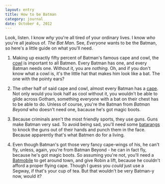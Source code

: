 ```yaml
---
layout: entry
title: How to be Batman
category: journal
date: October 4, 2012
---
```


Look, listen. I know *why* you're all tired of your ordinary lives. I know *who* you're all jealous of. *The Bat Man*. See, *Everyone* wants to be the Batman, so here's a little guide on what you'll need.

1. Making up exactly fifty percent of Batman's famous cape and cowl, the [cowl](http://en.wikipedia.org/wiki/Batsuit#Cowl) is important to all Batmen. Every Batman has one, and every Batman needs one. Without it, you are *nothing*. Oh, and if you don't know what a cowl is, it's the little hat that makes him look like a bat. The one with the pointy ears?

2. The other half of said cape and cowl, almost every Batman has a [cape](http://en.wikipedia.org/wiki/Batsuit#Cape). Not only would you look half as cool without it, you wouldn't be able to glide across Gotham, something everyone with a bat on their chest has to be able to do. Unless of course, you're the Batman from *Batman Beyond* who doesn't need one, bacause he's got magic boots.

3. Because criminals aren't the most friendly sports, they use guns. Guns make Batman very sad. To avoid being sad, you'll need some [batarangs](http://en.wikipedia.org/wiki/Batarang) to knock the guns out of their hands and punch them in the face. Because apparently that's what Batmen do for a living.

4. Even though Batman's got those very fancy cape-wings of his, he can't fly, unless, again, you're from Batman Beyond - he can in fact fly, because he's got magic boots. So assuming you're not, you'll need a [Batmobile](http://en.wikipedia.org/wiki/Batmobile) to get around town, and give Robin a lift, because he couldn't afford a proper flying cape. Though I guess you *could* just use a Segway, if that's your cup of tea. But that wouldn't be very Batman-y now, would it?
